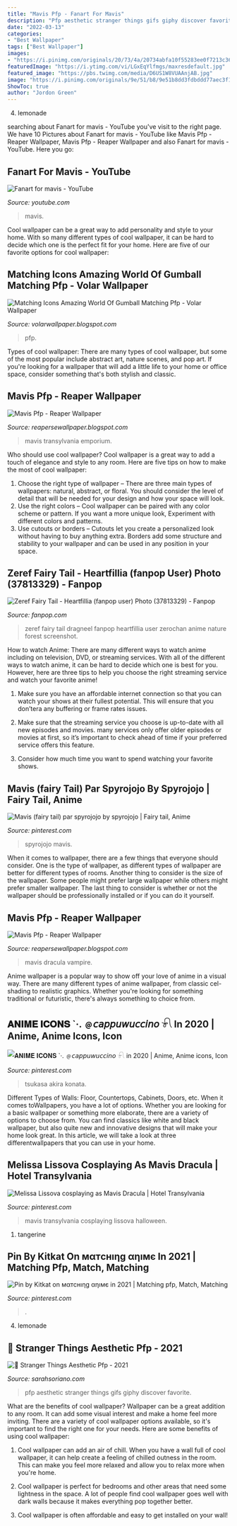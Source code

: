 ```yaml
---
title: "Mavis Pfp - Fanart For Mavis"
description: "Pfp aesthetic stranger things gifs giphy discover favorite"
date: "2022-03-13"
categories:
- "Best Wallpaper"
tags: ["Best Wallpaper"]
images:
- "https://i.pinimg.com/originals/20/73/4a/20734abfa10f55283ee0f7213c36d3ca.gif"
featuredImage: "https://i.ytimg.com/vi/LGxEqYlfmgs/maxresdefault.jpg"
featured_image: "https://pbs.twimg.com/media/D6US1W8VUAAnjAB.jpg"
image: "https://i.pinimg.com/originals/9e/51/b8/9e51b8dd3fdbddd77aec3f12206b1521.jpg"
ShowToc: true
author: "Jordon Green"
---
```



4. lemonade 

	

		
searching about Fanart for mavis - YouTube you've visit to the right page. We have 10 Pictures about Fanart for mavis - YouTube like Mavis Pfp - Reaper Wallpaper, Mavis Pfp - Reaper Wallpaper and also Fanart for mavis - YouTube. Here you go:
		
    
## Fanart For Mavis - YouTube

<img loading=lazy src="https://i.ytimg.com/vi/LGxEqYlfmgs/maxresdefault.jpg" onerror="this.onerror=null;this.src='https://tse3.mm.bing.net/th?id=OIP.t9Ig8OV_1Y8-ioM6Av2qiQHaEK&amp;pid=15.1';" alt="Fanart for mavis - YouTube">

_Source: youtube.com_

>mavis. 

	

Cool wallpaper can be a great way to add personality and style to your home. With so many different types of cool wallpaper, it can be hard to decide which one is the perfect fit for your home. Here are five of our favorite options for cool wallpaper: 

    
## Matching Icons Amazing World Of Gumball Matching Pfp - Volar Wallpaper

<img loading=lazy src="https://64.media.tumblr.com/8b98633aa0b89ad136469dc650411b24/3e41f5f922c0f6d2-de/s640x960/754902e53959ff4d6f47ec56df76ddde7af9fcc1.jpg" onerror="this.onerror=null;this.src='https://tse4.mm.bing.net/th?id=OIP.UlRIkMxHpUXXrLHV22TtFgHaHa&amp;pid=15.1';" alt="Matching Icons Amazing World Of Gumball Matching Pfp - Volar Wallpaper">

_Source: volarwallpaper.blogspot.com_

>pfp. 

	

Types of cool wallpaper:
There are many types of cool wallpaper, but some of the most popular include abstract art, nature scenes, and pop art. If you're looking for a wallpaper that will add a little life to your home or office space, consider something that's both stylish and classic.

    
## Mavis Pfp - Reaper Wallpaper

<img loading=lazy src="https://pbs.twimg.com/media/D6US1W8VUAAnjAB.jpg" onerror="this.onerror=null;this.src='https://tse4.mm.bing.net/th?id=OIP.CILlsdUher4NIltnoYpRpgHaD_&amp;pid=15.1';" alt="Mavis Pfp - Reaper Wallpaper">

_Source: reapersewallpaper.blogspot.com_

>mavis transylvania emporium. 

	

Who should use cool wallpaper?
Cool wallpaper is a great way to add a touch of elegance and style to any room. Here are five tips on how to make the most of cool wallpaper: 
1) Choose the right type of wallpaper – There are three main types of wallpapers: natural, abstract, or floral. You should consider the level of detail that will be needed for your design and how your space will look. 
2) Use the right colors – Cool wallpaper can be paired with any color scheme or pattern. If you want a more unique look, Experiment with different colors and patterns. 
3) Use cutouts or borders – Cutouts let you create a personalized look without having to buy anything extra. Borders add some structure and stability to your wallpaper and can be used in any position in your space.

    
## Zeref Fairy Tail - Heartfillia (fanpop User) Photo (37813329) - Fanpop

<img loading=lazy src="http://images6.fanpop.com/image/photos/37800000/Zeref-Fairy-Tail-heartfillia-fanpop-user-37813329-1012-576.jpg" onerror="this.onerror=null;this.src='https://tse2.mm.bing.net/th?id=OIP.CgWf4TlJT3yMQQ1wZBVSIAHaEN&amp;pid=15.1';" alt="Zeref Fairy Tail - Heartfillia (fanpop user) Photo (37813329) - Fanpop">

_Source: fanpop.com_

>zeref fairy tail dragneel fanpop heartfillia user zerochan anime nature forest screenshot. 

	

How to watch Anime: There are many different ways to watch anime including on television, DVD, or streaming services.
With all of the different ways to watch anime, it can be hard to decide which one is best for you. However, here are three tips to help you choose the right streaming service and watch your favorite anime!
1. Make sure you have an affordable internet connection so that you can watch your shows at their fullest potential. This will ensure that you don’tera any buffering or frame rates issues.

2. Make sure that the streaming service you choose is up-to-date with all new episodes and movies. many services only offer older episodes or movies at first, so it’s important to check ahead of time if your preferred service offers this feature.

3. Consider how much time you want to spend watching your favorite shows.

    
## Mavis (fairy Tail) Par Spyrojojo By Spyrojojo | Fairy Tail, Anime

<img loading=lazy src="https://i.pinimg.com/originals/af/78/5d/af785d4028dce8a134b5d0e8c6642a21.jpg" onerror="this.onerror=null;this.src='https://tse1.mm.bing.net/th?id=OIP.NJsoHjwhFxuvWSYfDdwJqwAAAA&amp;pid=15.1';" alt="Mavis (fairy tail) par spyrojojo by spyrojojo | Fairy tail, Anime">

_Source: pinterest.com_

>spyrojojo mavis. 

	

When it comes to wallpaper, there are a few things that everyone should consider. One is the type of wallpaper, as different types of wallpaper are better for different types of rooms. Another thing to consider is the size of the wallpaper. Some people might prefer large wallpaper while others might prefer smaller wallpaper. The last thing to consider is whether or not the wallpaper should be professionally installed or if you can do it yourself.

    
## Mavis Pfp - Reaper Wallpaper

<img loading=lazy src="https://media.tenor.com/images/d0630d8117b3916f25cde91ad25aee97/tenor.gif" onerror="this.onerror=null;this.src='https://tse4.mm.bing.net/th?id=OIP.0GMNgRezkW8lzeka0lrulwAAAA&amp;pid=15.1';" alt="Mavis Pfp - Reaper Wallpaper">

_Source: reapersewallpaper.blogspot.com_

>mavis dracula vampire. 

	

Anime wallpaper is a popular way to show off your love of anime in a visual way. There are many different types of anime wallpaper, from classic cel-shading to realistic graphics. Whether you're looking for something traditional or futuristic, there's always something to choice from.

    
## 𝐀𝐍𝐈𝐌𝐄 𝐈𝐂𝐎𝐍𝐒 `·. ‌﹫𝘤𝘢𝘱𝘱𝘶𝘸𝘶𝘤𝘤𝘪𝘯𝘰 𓍯 In 2020 | Anime, Anime Icons, Icon

<img loading=lazy src="https://i.pinimg.com/originals/3b/fb/cb/3bfbcb29b429c0f048205b5a7e32ebd9.jpg" onerror="this.onerror=null;this.src='https://tse3.mm.bing.net/th?id=OIP.M4YfoiCtJSp2ywqsrHSnrAHaHa&amp;pid=15.1';" alt="𝐀𝐍𝐈𝐌𝐄 𝐈𝐂𝐎𝐍𝐒 `·. ‌﹫𝘤𝘢𝘱𝘱𝘶𝘸𝘶𝘤𝘤𝘪𝘯𝘰 𓍯 in 2020 | Anime, Anime icons, Icon">

_Source: pinterest.com_

>tsukasa akira konata. 

	

Different Types of Walls: Floor, Countertops, Cabinets, Doors, etc.
When it comes toWallpapers, you have a lot of options. Whether you are looking for a basic wallpaper or something more elaborate, there are a variety of options to choose from. You can find classics like white and black wallpaper, but also quite new and innovative designs that will make your home look great. In this article, we will take a look at three differentwallpapers that you can use in your home.

    
## Melissa Lissova Cosplaying As Mavis Dracula | Hotel Transylvania

<img loading=lazy src="https://i.pinimg.com/originals/9e/51/b8/9e51b8dd3fdbddd77aec3f12206b1521.jpg" onerror="this.onerror=null;this.src='https://tse2.mm.bing.net/th?id=OIP.tyBy4ZbEAm0aABV61IqrrAHaHa&amp;pid=15.1';" alt="Melissa Lissova cosplaying as Mavis Dracula | Hotel Transylvania">

_Source: pinterest.com_

>mavis transylvania cosplaying lissova halloween. 

	

1. tangerine 

    
## Pin By Kitkat On мαтcнıηg αηıмє In 2021 | Matching Pfp, Match, Matching

<img loading=lazy src="https://i.pinimg.com/originals/20/73/4a/20734abfa10f55283ee0f7213c36d3ca.gif" onerror="this.onerror=null;this.src='https://tse2.mm.bing.net/th?id=OIP.-OtF5Q5Eu7OA-7fkKdhtQwAAAA&amp;pid=15.1';" alt="Pin by Kitkat on мαтcнıηg αηıмє in 2021 | Matching pfp, Match, Matching">

_Source: pinterest.com_

>. 

	

4. lemonade 

    
## 🖤 Stranger Things Aesthetic Pfp - 2021

<img loading=lazy src="https://i.pinimg.com/originals/ba/be/53/babe5385446dc98adeadbae80019d1c6.jpg" onerror="this.onerror=null;this.src='https://tse1.mm.bing.net/th?id=OIP.1YT0yNEScsoY1-MW1m69NgHaI6&amp;pid=15.1';" alt="🖤 Stranger Things Aesthetic Pfp - 2021">

_Source: sarahsoriano.com_

>pfp aesthetic stranger things gifs giphy discover favorite. 

	

What are the benefits of cool wallpaper?
Wallpaper can be a great addition to any room. It can add some visual interest and make a home feel more inviting. There are a variety of cool wallpaper options available, so it's important to find the right one for your needs. Here are some benefits of using cool wallpaper: 
1. Cool wallpaper can add an air of chill. When you have a wall full of cool wallpaper, it can help create a feeling of chilled outness in the room. This can make you feel more relaxed and allow you to relax more when you're home. 

2. Cool wallpaper is perfect for bedrooms and other areas that need some lightness in the space. A lot of people find cool wallpaper goes well with dark walls because it makes everything pop together better. 

3. Cool wallpaper is often affordable and easy to get installed on your wall!

